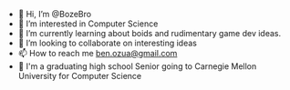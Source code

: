 - 👋 Hi, I’m @BozeBro
- 👀 I’m interested in Computer Science
- 🌱 I’m currently learning about boids and rudimentary game dev ideas.
- 💞️ I’m looking to collaborate on interesting ideas
- 📫 How to reach me ben.ozua@gmail.com
- 📓 I'm a graduating high school Senior going to Carnegie Mellon University for Computer Science
<!---
BozeBro/BozeBro is a ✨ special ✨ repository because its `README.md` (this file) appears on your GitHub profile.
You can click the Preview link to take a look at your changes.
--->
